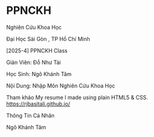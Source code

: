 # PPNCKH

Nghiên Cứu Khoa Học
 
Đại Học Sài Gòn , TP Hồ Chí Minh
 
[2025-4] PPNCKH Class 

Giản Viên: Đỗ Như Tài 

Học Sinh: Ngô Khánh Tâm 

Nội Dung: Nhập Môn Nghiên Cứu Khoa Học 

Tham khảo 
My resume I made using plain HTML5 & CSS.
https://rjbasitali.github.io/

Thông Tin Cá Nhân 

Ngô Khánh Tâm 
